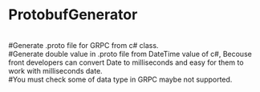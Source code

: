 # ProtobufGenerator<br />
<br />#Generate .proto file for GRPC from c# class.
<br />#Generate double value in .proto file from DateTime value of c#,
Becouse front developers can convert Date to milliseconds and easy for them to work with milliseconds date.
<br />#You must check some of data type in GRPC maybe not supported.
